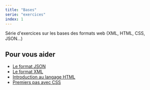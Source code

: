 ```yaml
---
title: "Bases"
serie: "exercices"
index: 1
---
```


Série d'exercices sur les bases des formats web (XML, HTML, CSS, JSON...)

## Pour vous aider

- [Le format JSON](https://devoldere.net/ressources/web/01%20-%20Le%20format%20JSON.pdf)
- [Le format XML](https://devoldere.net/ressources/web/02%20-%20XML%2001%20-%20Le%20format%20XML%20-%20MD%20v1.0.2.pdf)
- [Introduction au langage HTML](https://developer.mozilla.org/fr/docs/Learn/HTML)
- [Premiers pas avec CSS](https://developer.mozilla.org/fr/docs/Learn/CSS/First_steps)
